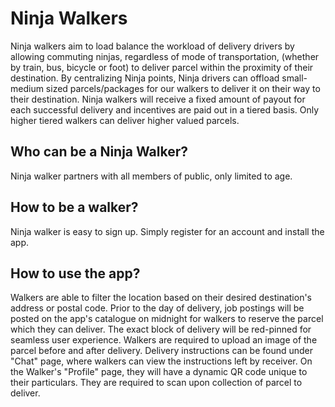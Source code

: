 # Ninja Walkers

Ninja walkers aim to load balance the workload of delivery drivers by allowing commuting ninjas, regardless of mode of transportation, (whether by train, bus, bicycle or foot) to deliver parcel within the proximity of their destination. By centralizing Ninja points, Ninja drivers can offload small-medium sized parcels/packages for our walkers to deliver it on their way to their destination. Ninja walkers will receive a fixed amount of payout for each successful delivery and incentives are paid out in a tiered basis. Only higher tiered walkers can deliver higher valued parcels. 

## Who can be a Ninja Walker?
Ninja walker partners with all members of public, only limited to age. 

## How to be a walker?
Ninja walker is easy to sign up. Simply register for an account and install the app. 

## How to use the app?
Walkers are able to filter the location based on their desired destination's address or postal code. Prior to the day of delivery, job postings will be posted on the app's catalogue on midnight for walkers to reserve the parcel which they can deliver. The exact block of delivery will be red-pinned for seamless user experience. Walkers are required to upload an image of the parcel before and after delivery. Delivery instructions can be found under "Chat" page, where walkers can view the instructions left by receiver. On the Walker's "Profile" page, they will have a dynamic QR code unique to their particulars. They are required to scan upon collection of parcel to deliver.  

